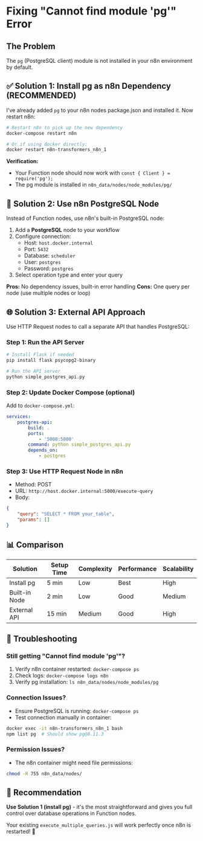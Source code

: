 # Fixing "Cannot find module 'pg'" Error

## The Problem

The `pg` (PostgreSQL client) module is not installed in your n8n environment by default.

## ✅ Solution 1: Install pg as n8n Dependency (RECOMMENDED)

I've already added `pg` to your n8n nodes package.json and installed it. Now restart n8n:

```bash
# Restart n8n to pick up the new dependency
docker-compose restart n8n

# Or if using docker directly:
docker restart n8n-transformers_n8n_1
```

**Verification:**

-   Your Function node should now work with `const { Client } = require('pg');`
-   The pg module is installed in `n8n_data/nodes/node_modules/pg/`

## 🔄 Solution 2: Use n8n PostgreSQL Node

Instead of Function nodes, use n8n's built-in PostgreSQL node:

1. Add a **PostgreSQL** node to your workflow
2. Configure connection:
    - Host: `host.docker.internal`
    - Port: `5432`
    - Database: `scheduler`
    - User: `postgres`
    - Password: `postgres`
3. Select operation type and enter your query

**Pros:** No dependency issues, built-in error handling
**Cons:** One query per node (use multiple nodes or loop)

## 🌐 Solution 3: External API Approach

Use HTTP Request nodes to call a separate API that handles PostgreSQL:

### Step 1: Run the API Server

```bash
# Install Flask if needed
pip install flask psycopg2-binary

# Run the API server
python simple_postgres_api.py
```

### Step 2: Update Docker Compose (optional)

Add to `docker-compose.yml`:

```yaml
services:
    postgres-api:
        build: .
        ports:
            - '5000:5000'
        command: python simple_postgres_api.py
        depends_on:
            - postgres
```

### Step 3: Use HTTP Request Node in n8n

-   Method: POST
-   URL: `http://host.docker.internal:5000/execute-query`
-   Body:

```json
{
	"query": "SELECT * FROM your_table",
	"params": []
}
```

## 📊 Comparison

| Solution      | Setup Time | Complexity | Performance | Scalability |
| ------------- | ---------- | ---------- | ----------- | ----------- |
| Install pg    | 5 min      | Low        | Best        | High        |
| Built-in Node | 2 min      | Low        | Good        | Medium      |
| External API  | 15 min     | Medium     | Good        | High        |

## 🔧 Troubleshooting

### Still getting "Cannot find module 'pg'"?

1. Verify n8n container restarted: `docker-compose ps`
2. Check logs: `docker-compose logs n8n`
3. Verify pg installation: `ls n8n_data/nodes/node_modules/pg`

### Connection Issues?

-   Ensure PostgreSQL is running: `docker-compose ps`
-   Test connection manually in container:

```bash
docker exec -it n8n-transformers_n8n_1 bash
npm list pg  # Should show pg@8.11.3
```

### Permission Issues?

-   The n8n container might need file permissions:

```bash
chmod -R 755 n8n_data/nodes/
```

## 🎯 Recommendation

**Use Solution 1 (install pg)** - it's the most straightforward and gives you full control over database operations in Function nodes.

Your existing `execute_multiple_queries.js` will work perfectly once n8n is restarted! 🚀

